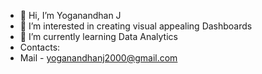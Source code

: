 - 👋 Hi, I’m Yoganandhan J
- 👀 I’m interested in creating visual appealing Dashboards
- 🌱 I’m currently learning Data Analytics
- Contacts:
- Mail - yoganandhanj2000@gmail.com

<!---
YoganandhanJ/YoganandhanJ is a ✨ special ✨ repository because its `README.md` (this file) appears on your GitHub profile.
You can click the Preview link to take a look at your changes.
--->
